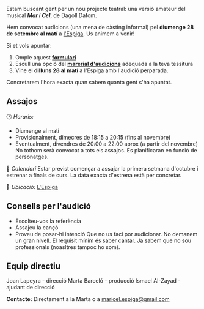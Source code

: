 Estam buscant gent per un nou projecte teatral: una versió amateur del musical ***Mar i Cel***, de Dagoll Dafom. 

Hem convocat audicions (una mena de càsting informal) pel **diumenge 28 de setembre al matí** a [l'Espiga](https://maps.app.goo.gl/UKvxbjctCYpa5X2YA). Us animem a venir!

Si et vols apuntar:

1. Omple aquest [**formulari**](https://forms.gle/E6jUGxY8BZ2Lk7Cr9) 
2. Escull una opció del [**marerial d'audicions**](https://drive.google.com/drive/folders/1Lbej-lC0kqIewocesnkBmOoCa6arFaHf?usp=sharing) adequada a la teva tessitura
3. Vine el **dilluns 28 al matí** a l'Espiga amb l'audició perparada.

Concretarem l'hora exacta quan sabem quanta gent s'ha apuntat.

## Assajos

🕒 *Horaris:*
- Diumenge al matí
- Provisionalment, dimecres de 18:15 a 20:15 (fins al novembre)
- Eventualment, divendres de 20:00 a 22:00 aprox (a partir del novembre)
No tothom serà convocat a tots els assajos. Es planificaran en funció de personatges.

📅 *Calendari*
Estar previst començar a assajar la primera setmana d'octubre i estrenar a finals de curs. La data exacta d'estrena està per concretar.

📍 *Ubicació:* 
[L'Espiga](https://maps.app.goo.gl/UKvxbjctCYpa5X2YA)

## Consells per l'audició
- Escolteu-vos la referència 
- Assajeu la cançó
- Proveu de posar-hi intenció
Que no us faci por audicionar. No demanem un gran nivell. El requisit mínim és saber cantar.
Ja sabem que no sou professionals (noasltres tampoc ho som).

## Equip directiu
Joan Lapeyra - direcció
Marta Barceló - producció
Ismael Al-Zayad - ajudant de direcció

**Contacte:** Directament a la Marta o a maricel.espiga@gmail.com